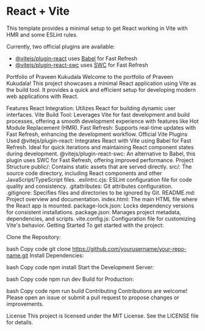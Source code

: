 # React + Vite

This template provides a minimal setup to get React working in Vite with HMR and some ESLint rules.

Currently, two official plugins are available:

- [@vitejs/plugin-react](https://github.com/vitejs/vite-plugin-react/blob/main/packages/plugin-react/README.md) uses [Babel](https://babeljs.io/) for Fast Refresh
- [@vitejs/plugin-react-swc](https://github.com/vitejs/vite-plugin-react-swc) uses [SWC](https://swc.rs/) for Fast Refresh

Portfolio of Praveen Kukudala
Welcome to the portfolio of Praveen Kukudala! This project showcases a minimal React application using Vite as the build tool. It provides a quick and efficient setup for developing modern web applications with React.

Features
React Integration: Utilizes React for building dynamic user interfaces.
Vite Build Tool: Leverages Vite for fast development and build processes, offering a smooth development experience with features like Hot Module Replacement (HMR).
Fast Refresh: Supports real-time updates with Fast Refresh, enhancing the development workflow.
Official Vite Plugins Used
@vitejs/plugin-react: Integrates React with Vite using Babel for Fast Refresh. Ideal for quick iterations and maintaining React component states during development.
@vitejs/plugin-react-swc: An alternative to Babel, this plugin uses SWC for Fast Refresh, offering improved performance.
Project Structure
public/: Contains static assets that are served directly.
src/: The source code directory, including React components and other JavaScript/TypeScript files.
.eslintrc.cjs: ESLint configuration file for code quality and consistency.
.gitattributes: Git attributes configuration.
.gitignore: Specifies files and directories to be ignored by Git.
README.md: Project overview and documentation.
index.html: The main HTML file where the React app is mounted.
package-lock.json: Locks dependency versions for consistent installations.
package.json: Manages project metadata, dependencies, and scripts.
vite.config.js: Configuration file for customizing Vite's behavior.
Getting Started
To get started with the project:

Clone the Repository:

bash
Copy code
git clone https://github.com/yourusername/your-repo-name.git
Install Dependencies:

bash
Copy code
npm install
Start the Development Server:

bash
Copy code
npm run dev
Build for Production:

bash
Copy code
npm run build
Contributing
Contributions are welcome! Please open an issue or submit a pull request to propose changes or improvements.

License
This project is licensed under the MIT License. See the LICENSE file for details.

